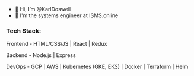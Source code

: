 - 👋 Hi, I’m @KarlDoswell
- 🏢 I'm the systems engineer at ISMS.online

<h3>Tech Stack:</h3>

Frontend - HTML/CSS/JS | React | Redux

Backend  - Node.js | Express 

DevOps   - GCP | AWS | Kubernetes (GKE, EKS) | Docker | Terraform | Helm

<!---
KarlDoswell/KarlDoswell is a ✨ special ✨ repository because its `README.md` (this file) appears on your GitHub profile.
You can click the Preview link to take a look at your changes.
--->
<!-- [![Karl's github stats](https://github-readme-stats.vercel.app/api?username=KarlDoswell&count_private=true)](https://github.com/anuraghazra/github-readme-stats)
[![Top Langs](https://github-readme-stats.vercel.app/api/top-langs/?username=KarlDoswell&count_private=true)](https://github.com/anuraghazra/github-readme-stats) -->
